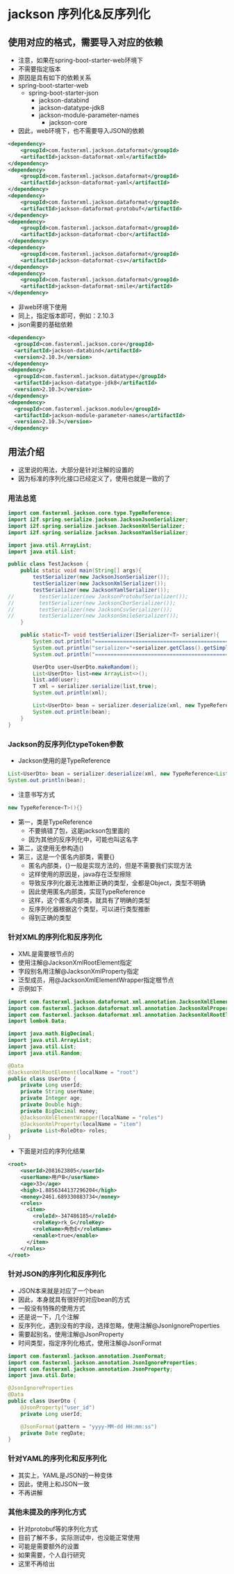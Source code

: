 # jackson 序列化&反序列化

## 使用对应的格式，需要导入对应的依赖
- 注意，如果在spring-boot-starter-web环境下
- 不需要指定版本
- 原因是具有如下的依赖关系
- spring-boot-starter-web
    - spring-boot-starter-json
        - jackson-databind
        - jackson-datatype-jdk8
        - jackson-module-parameter-names
            - jackson-core
- 因此，web环境下，也不需要导入JSON的依赖
```xml
<dependency>
    <groupId>com.fasterxml.jackson.dataformat</groupId>
    <artifactId>jackson-dataformat-xml</artifactId>
</dependency>
<dependency>
    <groupId>com.fasterxml.jackson.dataformat</groupId>
    <artifactId>jackson-dataformat-yaml</artifactId>
</dependency>
<dependency>
    <groupId>com.fasterxml.jackson.dataformat</groupId>
    <artifactId>jackson-dataformat-protobuf</artifactId>
</dependency>
<dependency>
    <groupId>com.fasterxml.jackson.dataformat</groupId>
    <artifactId>jackson-dataformat-cbor</artifactId>
</dependency>
<dependency>
    <groupId>com.fasterxml.jackson.dataformat</groupId>
    <artifactId>jackson-dataformat-csv</artifactId>
</dependency>
<dependency>
    <groupId>com.fasterxml.jackson.dataformat</groupId>
    <artifactId>jackson-dataformat-smile</artifactId>
</dependency>
```
- 非web环境下使用
- 同上，指定版本即可，例如：2.10.3
- json需要的基础依赖
```xml
<dependency>
  <groupId>com.fasterxml.jackson.core</groupId>
  <artifactId>jackson-databind</artifactId>
  <version>2.10.3</version>
</dependency>
<dependency>
  <groupId>com.fasterxml.jackson.datatype</groupId>
  <artifactId>jackson-datatype-jdk8</artifactId>
  <version>2.10.3</version>
</dependency>
<dependency>
  <groupId>com.fasterxml.jackson.module</groupId>
  <artifactId>jackson-module-parameter-names</artifactId>
  <version>2.10.3</version>
</dependency>
```

## 用法介绍
- 这里说的用法，大部分是针对注解的设置的
- 因为标准的序列化接口已经定义了，使用也就是一致的了

### 用法总览
```java
import com.fasterxml.jackson.core.type.TypeReference;
import i2f.spring.serialize.jackson.JacksonJsonSerializer;
import i2f.spring.serialize.jackson.JacksonXmlSerializer;
import i2f.spring.serialize.jackson.JacksonYamlSerializer;

import java.util.ArrayList;
import java.util.List;

public class TestJackson {
    public static void main(String[] args){
        testSerializer(new JacksonJsonSerializer());
        testSerializer(new JacksonXmlSerializer());
        testSerializer(new JacksonYamlSerializer());
//        testSerializer(new JacksonProtobufSerializer());
//        testSerializer(new JacksonCborSerializer());
//        testSerializer(new JacksonCsvSerializer());
//        testSerializer(new JacksonSmileSerializer());
    }

    public static<T> void testSerializer(ISerializer<T> serializer){
        System.out.println("==================================================");
        System.out.println("serializer="+serializer.getClass().getSimpleName());
        System.out.println("==================================================");

        UserDto user=UserDto.makeRandom();
        List<UserDto> list=new ArrayList<>();
        list.add(user);
        T xml = serializer.serialize(list,true);
        System.out.println(xml);

        List<UserDto> bean = serializer.deserialize(xml, new TypeReference<List<UserDto>>(){});
        System.out.println(bean);
    }
}
```

### Jackson的反序列化typeToken参数
- Jackson使用的是TypeReference
```java
List<UserDto> bean = serializer.deserialize(xml, new TypeReference<List<UserDto>>(){});
System.out.println(bean);
```
- 注意书写方式
```java
new TypeReference<T>(){}
```
- 第一，类是TypeReference
    - 不要搞错了包，这是jackson包里面的
    - 因为其他的反序列化中，可能也叫这名字
- 第二，这使用无参构造()
- 第三，这是一个匿名内部类，需要{}
    - 匿名内部类，{}一般是实现方法的，但是不需要我们实现方法
    - 这样使用的原因是，java存在泛型擦除
    - 导致反序列化器无法推断正确的类型，全都是Object，类型不明确
    - 因此使用匿名内部类，实现TypeReference
    - 这样，这个匿名内部类，就具有了明确的类型
    - 反序列化器根据这个类型，可以进行类型推断
    - 得到正确的类型

### 针对XML的序列化和反序列化
- XML是需要根节点的
- 使用注解@JacksonXmlRootElement指定
- 字段别名用注解@JacksonXmlProperty指定
- 泛型成员，用@JacksonXmlElementWrapper指定根节点
- 示例如下
```java
import com.fasterxml.jackson.dataformat.xml.annotation.JacksonXmlElementWrapper;
import com.fasterxml.jackson.dataformat.xml.annotation.JacksonXmlProperty;
import com.fasterxml.jackson.dataformat.xml.annotation.JacksonXmlRootElement;
import lombok.Data;

import java.math.BigDecimal;
import java.util.ArrayList;
import java.util.List;
import java.util.Random;

@Data
@JacksonXmlRootElement(localName = "root")
public class UserDto {
    private Long userId;
    private String userName;
    private Integer age;
    private Double high;
    private BigDecimal money;
    @JacksonXmlElementWrapper(localName = "roles")
    @JacksonXmlProperty(localName = "item")
    private List<RoleDto> roles;
}
```
- 下面是对应的序列化结果
```xml
<root>
    <userId>2081623805</userId>
    <userName>用户B</userName>
    <age>33</age>
    <high>1.8856344137296204</high>
    <money>2461.689330883734</money>
    <roles>
      <item>
        <roleId>-347486185</roleId>
        <roleKey>rk_G</roleKey>
        <roleName>角色E</roleName>
        <enable>true</enable>
      </item>
    </roles>
</root>
```

### 针对JSON的序列化和反序列化
- JSON本来就是对应了一个bean
- 因此，本身就具有很好的对应bean的方式
- 一般没有特殊的使用方式
- 还是说一下，几个注解
- 反序列化，遇到没有的字段，选择忽略，使用注解@JsonIgnoreProperties
- 需要起别名，使用注解@JsonProperty
- 时间类型，指定序列化格式，使用注解@JsonFormat
```java
import com.fasterxml.jackson.annotation.JsonFormat;
import com.fasterxml.jackson.annotation.JsonIgnoreProperties;
import com.fasterxml.jackson.annotation.JsonProperty;
import java.util.Date;

@JsonIgnoreProperties
@Data
public class UserDto {
    @JsonProperty("user_id")
    private Long userId;

    @JsonFormat(pattern = "yyyy-MM-dd HH:mm:ss")
    private Date regDate;
}
```

### 针对YAML的序列化和反序列化
- 其实上，YAML是JSON的一种变体
- 因此，使用上和JSON一致
- 不再讲解

### 其他未提及的序列化方式
- 针对protobuf等的序列化方式
- 目前了解不多，实际测试中，也没能正常使用
- 可能是需要额外的设置
- 如果需要，个人自行研究
- 这里不再给出

